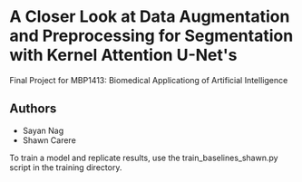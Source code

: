 # A Closer Look at Data Augmentation and Preprocessing for Segmentation with Kernel Attention U-Net's

Final Project for MBP1413: Biomedical Applicationg of Artificial Intelligence

## Authors
- Sayan Nag
- Shawn Carere

To train a model and replicate results, use the train_baselines_shawn.py script in the training directory.
